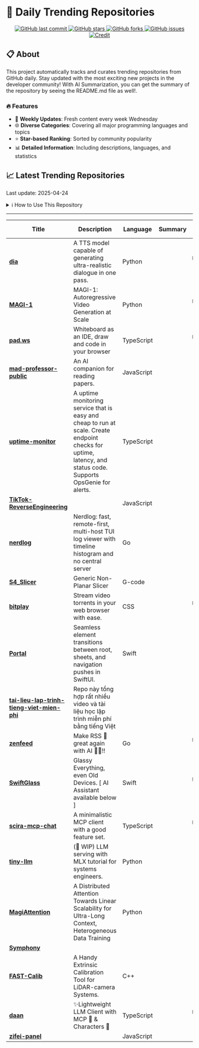 # 🌟 Daily Trending Repositories

<div align="center">
<a href="https://github.com/marc-ko/daily-trending-repo/commits/main">
    <img src="https://img.shields.io/github/last-commit/marc-ko/daily-trending-repo" alt="GitHub last commit" />
</a>

<a href="https://github.com/marc-ko/daily-trending-repo/stargazers">
    <img src="https://img.shields.io/github/stars/marc-ko/daily-trending-repo" alt="GitHub stars" />
</a>
<a href="https://github.com/marc-ko/daily-trending-repo/network/members">
    <img src="https://img.shields.io/github/forks/marc-ko/daily-trending-repo" alt="GitHub forks" />
</a>
<a href="https://github.com/marc-ko/daily-trending-repo/issues">
    <img src="https://img.shields.io/github/issues/marc-ko/daily-trending-repo" alt="GitHub issues" />
</a>
<a alt="credit" href="https://github.com/zezhishao/DailyArXiv">
 <img src="https://img.shields.io/badge/credit%20-%20Idea%20From%20This%20Repo-blue" alt="Credit">
</a>
</div>

## 📋 About

This project automatically tracks and curates trending repositories from GitHub daily. Stay updated with the most exciting new projects in the developer community! With AI Summarization, you can get the summary of the repository by seeing the README.md file as well!.

### 🔥 Features

- 🔄 **Weekly Updates**: Fresh content every week Wednesday
- 🌐 **Diverse Categories**: Covering all major programming languages and topics
- ⭐ **Star-based Ranking**: Sorted by community popularity
- 📊 **Detailed Information**: Including descriptions, languages, and statistics

## 📈 Latest Trending Repositories

Last update: 2025-04-24

<details>
<summary>ℹ️ How to Use This Repository</summary>

1. **Star & Watch**: Click the 'Star' and 'Watch' buttons to receive weekly email notifications
2. **Browse**: Explore trending repositories organized by popularity
3. **Contribute**: Feel free to open issues or suggest improvements

</details>

---

| **Title** | **Description** | **Language** | **Summary** | **Tags** | **Stars Count** |
| --- | --- | --- | --- | --- | --- |
| **[dia](https://github.com/nari-labs/dia)** | A TTS model capable of generating ultra-realistic dialogue in one pass. | Python |  | <details><summary>ai, o...</summary><p>ai, open-weight, text-to-speech</p></details> | 7785 |
| **[MAGI-1](https://github.com/SandAI-org/MAGI-1)** | MAGI-1: Autoregressive Video Generation at Scale | Python |  | <details><summary>autor...</summary><p>autoregressive, diffusion-models, video-generation</p></details> | 2134 |
| **[pad.ws](https://github.com/pad-ws/pad.ws)** | Whiteboard as an IDE, draw and code in your browser | TypeScript |  | <details><summary>cloud...</summary><p>cloud, devtool, whiteboard</p></details> | 1222 |
| **[mad-professor-public](https://github.com/LYiHub/mad-professor-public)** | An AI companion for reading papers. | JavaScript |  |  | 833 |
| **[uptime-monitor](https://github.com/unibeck/uptime-monitor)** | A uptime monitoring service that is easy and cheap to run at scale. Create endpoint checks for uptime, latency, and status code. Supports OpsGenie for alerts. | TypeScript |  |  | 649 |
| **[TikTok-ReverseEngineering](https://github.com/LukasOgunfeitimi/TikTok-ReverseEngineering)** |  | JavaScript |  |  | 560 |
| **[nerdlog](https://github.com/dimonomid/nerdlog)** | Nerdlog: fast, remote-first, multi-host TUI log viewer with timeline histogram and no central server | Go |  |  | 545 |
| **[S4_Slicer](https://github.com/jyjblrd/S4_Slicer)** | Generic Non-Planar Slicer | G-code |  |  | 479 |
| **[bitplay](https://github.com/aculix/bitplay)** | Stream video torrents in your web browser with ease. | CSS |  | <details><summary>strea...</summary><p>streaming-video, torrents</p></details> | 414 |
| **[Portal](https://github.com/Aeastr/Portal)** | Seamless element transitions between root, sheets, and navigation pushes in SwiftUI. | Swift |  |  | 400 |
| **[tai-lieu-lap-trinh-tieng-viet-mien-phi](https://github.com/tmsanghoclaptrinh/tai-lieu-lap-trinh-tieng-viet-mien-phi)** | Repo này tổng hợp rất nhiều video và tài liệu học lập trình miễn phí bằng tiếng Việt |  |  |  | 348 |
| **[zenfeed](https://github.com/glidea/zenfeed)** | Make RSS 📰 great again with AI 🧠✨!! | Go |  | <details><summary>ai, d...</summary><p>ai, deepseek, email, mcp, mcp-server, monitoring, openai, paas, prometheus, rss, rss-reader, rsshub</p></details> | 324 |
| **[SwiftGlass](https://github.com/1998code/SwiftGlass)** | Glassy Everything, even Old Devices. [ AI Assistant available below ] | Swift |  | <details><summary>apple...</summary><p>apple, glass, ios, ipados, macos, swift, swiftglass, swiftui, tvos, visionos, watchos</p></details> | 267 |
| **[scira-mcp-chat](https://github.com/zaidmukaddam/scira-mcp-chat)** | A minimalistic MCP client with a good feature set. | TypeScript |  | <details><summary>anthr...</summary><p>anthropic, grok3, mcp, mcp-client, model-context-protocol, openai, xai</p></details> | 253 |
| **[tiny-llm](https://github.com/skyzh/tiny-llm)** | (🚧 WIP) LLM serving with MLX tutorial for systems engineers. | Python |  |  | 252 |
| **[MagiAttention](https://github.com/SandAI-org/MagiAttention)** | A Distributed Attention Towards Linear Scalability for Ultra-Long Context, Heterogeneous Data Training | Python |  |  | 250 |
| **[Symphony](https://github.com/sincover/Symphony)** |  |  |  |  | 181 |
| **[FAST-Calib](https://github.com/hku-mars/FAST-Calib)** | A Handy Extrinsic Calibration Tool for LiDAR-camera Systems. | C++ |  |  | 169 |
| **[daan](https://github.com/pluveto/daan)** | ✨Lightweight LLM Client with MCP 🔌 & Characters 👤 | TypeScript |  | <details><summary>chatg...</summary><p>chatgpt, client, deepseek, llm, openai</p></details> | 164 |
| **[zifei-panel](https://github.com/skanger/zifei-panel)** |  | JavaScript |  |  | 149 |

